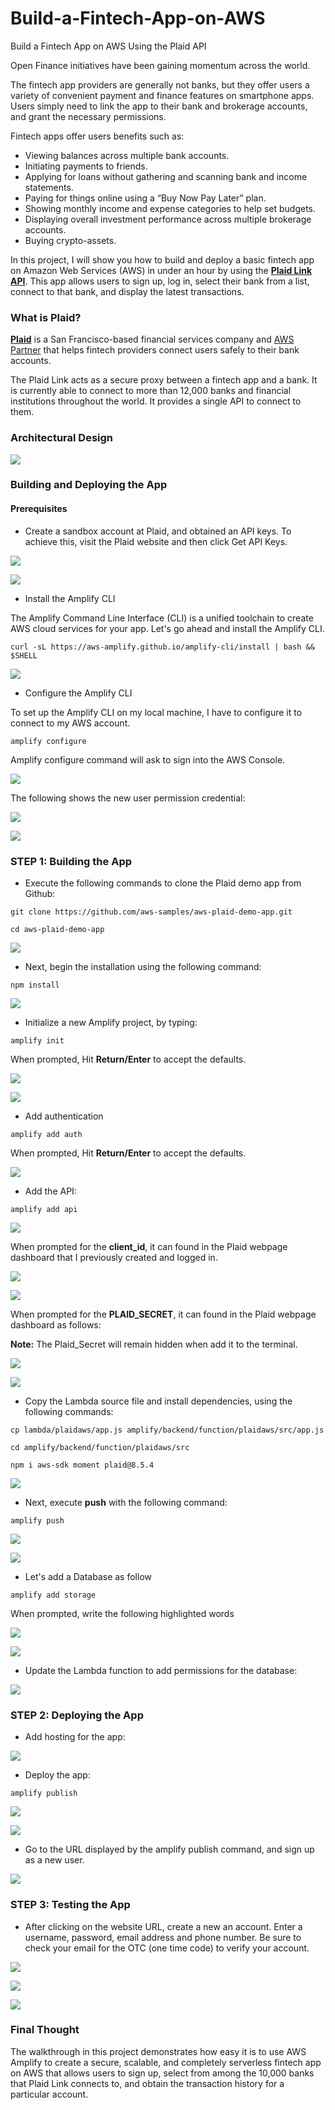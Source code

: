 # Build-a-Fintech-App-on-AWS
Build a Fintech App on AWS Using the Plaid API


Open Finance initiatives have been gaining momentum across the world.

The fintech app providers are generally not banks, but they offer users a variety of convenient payment and finance features on smartphone apps. Users simply need to link the app to their bank and brokerage accounts, and grant the necessary permissions.

Fintech apps offer users benefits such as:

- Viewing balances across multiple bank accounts.
- Initiating payments to friends.
- Applying for loans without gathering and scanning bank and income statements.
- Paying for things online using a “Buy Now Pay Later” plan.
- Showing monthly income and expense categories to help set budgets.
- Displaying overall investment performance across multiple brokerage accounts.
- Buying crypto-assets.


In this project, I will show you how to build and deploy a basic fintech app on Amazon Web Services (AWS) in under an hour by using the **[Plaid Link API](https://plaid.com/docs/link/)**. This app allows users to sign up, log in, select their bank from a list, connect to that bank, and display the latest transactions.

### What is Plaid?

**[Plaid](https://plaid.com/)** is a San Francisco-based financial services company and [AWS Partner](https://partners.amazonaws.com/partners/0010h00001cBFNCAA4/Plaid) that helps fintech providers connect users safely to their bank accounts.

The Plaid Link acts as a secure proxy between a fintech app and a bank. It is currently able to connect to more than 12,000 banks and financial institutions throughout the world. It provides a single API to connect to them. 


### Architectural Design

![](pics/architecture.png)



### Building and Deploying the App


#### Prerequisites 

- Create a sandbox account at Plaid, and obtained an API keys. To achieve this, visit the Plaid website and then click Get API Keys.

![](pics/plaid-pg.png)


![](pics/plaid-pg1.png)


- Install the Amplify CLI

The Amplify Command Line Interface (CLI) is a unified toolchain to create AWS cloud services for your app. Let's go ahead and install the Amplify CLI.

```
curl -sL https://aws-amplify.github.io/amplify-cli/install | bash && $SHELL
```

![](pics/amplify-cli-install.png)


- Configure the Amplify CLI

To set up the Amplify CLI on my local machine, I have to configure it to connect to my AWS account. 

```
amplify configure
```

Amplify configure command will ask to sign into the AWS Console.

![](pics/amplify-config.png)

The following shows the new user permission credential:

![](pics/amplify-config1.png)


![](pics/plaid-demo-app-git.png)


### STEP 1:  Building the App

- Execute the following commands to clone the Plaid demo app from Github: 

```
git clone https://github.com/aws-samples/aws-plaid-demo-app.git 
```

```
cd aws-plaid-demo-app
```

![](pics/plaid-demo-app-git.png)


- Next, begin the installation using the following command:

```
npm install
```

![](pics/plaid-demo-app-npm.png)


- Initialize a new Amplify project, by typing: 
```
amplify init
```

When prompted, Hit **Return/Enter** to accept the defaults.

![](pics/amplify-init.png)

![](pics/amplify-init1.png)


- Add authentication

```
amplify add auth
```

When prompted, Hit **Return/Enter** to accept the defaults.

![](pics/amplify-auth.png)


- Add the API:

```
amplify add api
```

![](pics/amplify-add-api.png)

When prompted for the **client_id**, it can found in the Plaid webpage dashboard that I previously created and logged in.

![](pics/amplify-add1-api.png)


![](pics/amplify-add2-api.png)

When prompted for the **PLAID_SECRET**, it can found in the Plaid webpage dashboard as follows:

**Note:** The Plaid_Secret will remain hidden when add it to the terminal.

![](pics/amplify-add3-api.png)

![](pics/amplify-add4-api.png)


- Copy the Lambda source file and install dependencies, using the following commands:

```
cp lambda/plaidaws/app.js amplify/backend/function/plaidaws/src/app.js
```
```
cd amplify/backend/function/plaidaws/src
```

```
npm i aws-sdk moment plaid@8.5.4
```

![](pics/lambda-src.png)


- Next, execute **push** with the following command:

```
amplify push
```

![](pics/amplify-push.png)

![](pics/amplify-push1.png)


- Let's add a Database as follow


```
amplify add storage
```

When prompted, write the following highlighted words

![](pics/amplify-db.png)

![](pics/amplify-db1.png)


- Update the Lambda function to add permissions for the database:

![](pics/lambda-funct-upd.png)



### STEP 2: Deploying the App

- Add hosting for the app:

![](pics/app-hosting.png)


- Deploy the app:

```
amplify publish
```

![](pics/amplify-deploy.png)

![](pics/amplify-deploy1.png)


- Go to the URL displayed by the amplify publish command, and sign up as a new user. 

![](pics/amplify-deploy-aws.png)



### STEP 3: Testing the App  

- After clicking on the website URL, create a new an account. Enter a username, password, email address and phone number. Be sure to check your email for the OTC (one time code) to verify your account.

![](pics/amplify-signup0.png)


![](pics/amplify-signup.png)


![](pics/amplify-signup1.png)



### Final Thought

The walkthrough in this project demonstrates how easy it is to use AWS Amplify to create a secure, scalable, and completely serverless fintech app on AWS that allows users to sign up, select from among the 10,000 banks that Plaid Link connects to, and obtain the transaction history for a particular account.

